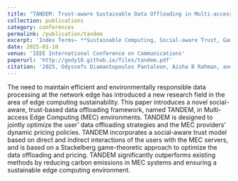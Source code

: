 ```yaml
---
title: "TANDEM: Trust-aware Sustainable Data Offloading in Multi-access Edge Computing"
collection: publications
category: conferences
permalink: /publication/tandem
excerpt: 'Index Terms— **Sustainable Computing, Social-aware Trust, Game Theory, Network Economics, Edge Computing**'
date: 2025-01-10
venue: 'IEEE International Conference on Communications'
paperurl: 'http://gody10.github.io/files/tandem.pdf'
citation: '2025, Odyssefs Diamantopoulos Pantaleon, Aisha B Rahman, and E. E. Tsiropoulou, "TANDEM: Trust-aware Sustainable Data Offloading in Multi-access Edge Computing", IEEE ICC 2025, Accepted'
---
```

The need to maintain efficient and environmentally responsible data processing at the network edge has introduced a new research field in the area of edge computing sustainability.
This paper introduces a novel social-aware, trust-based data offloading framework, named TANDEM, in Multi-access Edge Computing (MEC) environments. TANDEM is designed to jointly
optimize the user’ data offloading strategies and the MEC providers’ dynamic pricing policies. TANDEM incorporates a social-aware trust model based on direct and indirect interactions
of the users with the MEC servers, and is based on a Stackelberg game-theoretic approach to optimize the data offloading and pricing. TANDEM significantly outperforms existing methods by reducing carbon emissions in MEC systems and ensuring a sustainable edge computing environment.